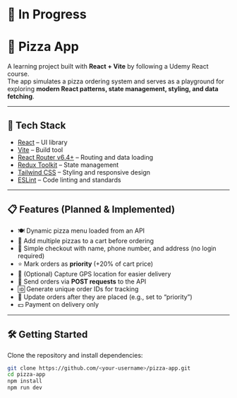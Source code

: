 # 🚧 In Progress

# 🍕 Pizza App

A learning project built with **React + Vite** by following a Udemy React course.  
The app simulates a pizza ordering system and serves as a playground for exploring **modern React patterns, state management, styling, and data fetching**.  

---

## 🚀 Tech Stack
- [React](https://react.dev/) – UI library  
- [Vite](https://vitejs.dev/) – Build tool  
- [React Router v6.4+](https://reactrouter.com/) – Routing and data loading  
- [Redux Toolkit](https://redux-toolkit.js.org/) – State management  
- [Tailwind CSS](https://tailwindcss.com/) – Styling and responsive design  
- [ESLint](https://eslint.org/) – Code linting and standards  

---

## 📋 Features (Planned & Implemented)
- 🍽️ Dynamic pizza menu loaded from an API  
- 🛒 Add multiple pizzas to a cart before ordering  
- 📝 Simple checkout with name, phone number, and address (no login required)  
- ⭐ Mark orders as **priority** (+20% of cart price)  
- 📍 (Optional) Capture GPS location for easier delivery  
- 📡 Send orders via **POST requests** to the API  
- 🆔 Generate unique order IDs for tracking  
- 🔄 Update orders after they are placed (e.g., set to “priority”)  
- 💵 Payment on delivery only  

---

## 🛠️ Getting Started
Clone the repository and install dependencies:

```bash
git clone https://github.com/<your-username>/pizza-app.git
cd pizza-app
npm install
npm run dev
